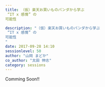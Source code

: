 ```yaml
---
title: （仮）楽天お買いものパンダから学ぶ
 “IT x 感情” の
可能性

description: "（仮）楽天お買いものパンダから学ぶ
 “IT x 感情” の
可能性
"
date: 2017-09-28 14:10
sessionlevel: 50
author: "山岡 まどか"
co_author: "太田 伸志"
category: sessions
---
```

Comming Soon!!
